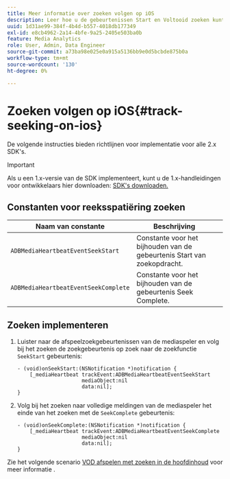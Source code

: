 ```yaml
---
title: Meer informatie over zoeken volgen op iOS
description: Leer hoe u de gebeurtenissen Start en Voltooid zoeken kunt bijhouden met de Media SDK op iOS.
uuid: 1d31ae99-384f-4b4d-b557-4018db177349
exl-id: e8cb4962-2a14-4bfe-9a25-2405e503ba0b
feature: Media Analytics
role: User, Admin, Data Engineer
source-git-commit: a73ba98e025e0a915a5136bb9e0d5bcbde875b0a
workflow-type: tm+mt
source-wordcount: '130'
ht-degree: 0%

---
```


# Zoeken volgen op iOS{#track-seeking-on-ios}

De volgende instructies bieden richtlijnen voor implementatie voor alle 2.x SDK&#39;s.

>[!IMPORTANT]
>
>Als u een 1.x-versie van de SDK implementeert, kunt u de 1.x-handleidingen voor ontwikkelaars hier downloaden: [SDK&#39;s downloaden.](/help/getting-started/download-sdks.md)

## Constanten voor reeksspatiëring zoeken

| Naam van constante | Beschrijving     |
|---|---|
| `ADBMediaHeartbeatEventSeekStart` | Constante voor het bijhouden van de gebeurtenis Start van zoekopdracht. |
| `ADBMediaHeartbeatEventSeekComplete` | Constante voor het bijhouden van de gebeurtenis Seek Complete. |

## Zoeken implementeren

1. Luister naar de afspeelzoekgebeurtenissen van de mediaspeler en volg bij het zoeken de zoekgebeurtenis op zoek naar de zoekfunctie `SeekStart` gebeurtenis:

   ```
   - (void)onSeekStart:(NSNotification *)notification {
       [_mediaHeartbeat trackEvent:ADBMediaHeartbeatEventSeekStart  
                        mediaObject:nil  
                        data:nil];
   }
   ```

1. Volg bij het zoeken naar volledige meldingen van de mediaspeler het einde van het zoeken met de `SeekComplete` gebeurtenis:

   ```
   - (void)onSeekComplete:(NSNotification *)notification {
       [_mediaHeartbeat trackEvent:ADBMediaHeartbeatEventSeekComplete  
                        mediaObject:nil  
                        data:nil];
   }
   ```

Zie het volgende scenario [VOD afspelen met zoeken in de hoofdinhoud](/help/use-cases/tracking-scenarios/vod-seeking.md) voor meer informatie .
